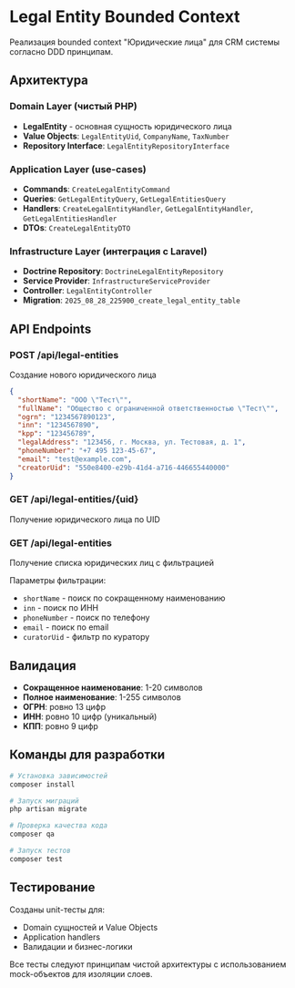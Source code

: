 # Legal Entity Bounded Context

Реализация bounded context "Юридические лица" для CRM системы согласно DDD принципам.

## Архитектура

### Domain Layer (чистый PHP)
- **LegalEntity** - основная сущность юридического лица
- **Value Objects**: `LegalEntityUid`, `CompanyName`, `TaxNumber`
- **Repository Interface**: `LegalEntityRepositoryInterface`

### Application Layer (use-cases)
- **Commands**: `CreateLegalEntityCommand`
- **Queries**: `GetLegalEntityQuery`, `GetLegalEntitiesQuery`
- **Handlers**: `CreateLegalEntityHandler`, `GetLegalEntityHandler`, `GetLegalEntitiesHandler`
- **DTOs**: `CreateLegalEntityDTO`

### Infrastructure Layer (интеграция с Laravel)
- **Doctrine Repository**: `DoctrineLegalEntityRepository`
- **Service Provider**: `InfrastructureServiceProvider`
- **Controller**: `LegalEntityController`
- **Migration**: `2025_08_28_225900_create_legal_entity_table`

## API Endpoints

### POST /api/legal-entities
Создание нового юридического лица

```json
{
  "shortName": "ООО \"Тест\"",
  "fullName": "Общество с ограниченной ответственностью \"Тест\"",
  "ogrn": "1234567890123",
  "inn": "1234567890",
  "kpp": "123456789",
  "legalAddress": "123456, г. Москва, ул. Тестовая, д. 1",
  "phoneNumber": "+7 495 123-45-67",
  "email": "test@example.com",
  "creatorUid": "550e8400-e29b-41d4-a716-446655440000"
}
```

### GET /api/legal-entities/{uid}
Получение юридического лица по UID

### GET /api/legal-entities
Получение списка юридических лиц с фильтрацией

Параметры фильтрации:
- `shortName` - поиск по сокращенному наименованию
- `inn` - поиск по ИНН
- `phoneNumber` - поиск по телефону
- `email` - поиск по email
- `curatorUid` - фильтр по куратору

## Валидация

- **Сокращенное наименование**: 1-20 символов
- **Полное наименование**: 1-255 символов
- **ОГРН**: ровно 13 цифр
- **ИНН**: ровно 10 цифр (уникальный)
- **КПП**: ровно 9 цифр

## Команды для разработки

```bash
# Установка зависимостей
composer install

# Запуск миграций
php artisan migrate

# Проверка качества кода
composer qa

# Запуск тестов
composer test
```

## Тестирование

Созданы unit-тесты для:
- Domain сущностей и Value Objects
- Application handlers
- Валидации и бизнес-логики

Все тесты следуют принципам чистой архитектуры с использованием mock-объектов для изоляции слоев.
